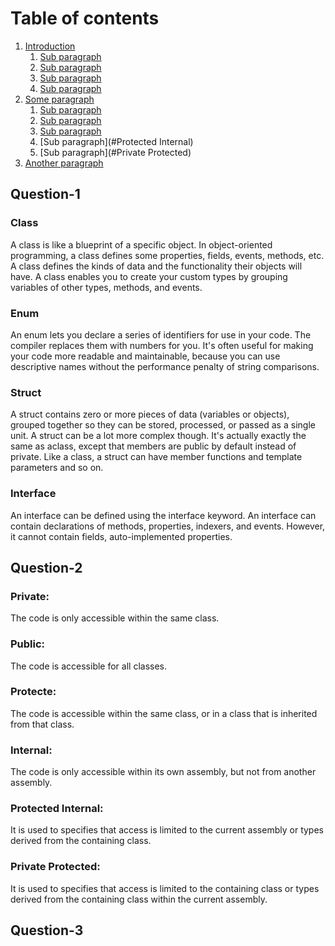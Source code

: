 # Table of contents
1. [Introduction](#Question-1)
 	1. [Sub paragraph](#Class)
 	2. [Sub paragraph](#Enum)
 	3. [Sub paragraph](#Struct)
 	4. [Sub paragraph](#Interface)
2. [Some paragraph](#Question-2)
    1. [Sub paragraph](#Private)
    2. [Sub paragraph](#Public)
    3. [Sub paragraph](#Protecte)
    4. [Sub paragraph](#Protected Internal)
    4. [Sub paragraph](#Private Protected)
3. [Another paragraph](#Question-3)

## Question-1

### Class
A class is like a blueprint of a specific object. In object-oriented programming, a class defines some properties, fields, events, methods, etc. 
A class defines the kinds of data and the functionality their objects will have. A class enables you to create your custom types by grouping 
variables of other types, methods, and events.

### Enum
An enum lets you declare a series of identifiers for use in your code. The compiler replaces them with numbers for you. It's often useful for 
making your code more readable and maintainable, because you can use descriptive names without the performance penalty of string comparisons. 


### Struct
A struct contains zero or more pieces of data (variables or objects), grouped together so they can be stored, processed, or passed as a single unit. 
A struct can be a lot more complex though. It's actually exactly the same as aclass, except that members are public by default instead of private. Like a
class, a struct can have member functions and template parameters and so on.

### Interface
An interface can be defined using the interface keyword. An interface can contain declarations of methods, properties, indexers, and events. However, 
it cannot contain fields, auto-implemented properties.

## Question-2

### Private:
The code is only accessible within the same class.
### Public:
The code is accessible for all classes.
### Protecte:
The code is accessible within the same class, or in a class that is inherited from that class.
### Internal:
The code is only accessible within its own assembly, but not from another assembly.
### Protected Internal:
It is used to specifies that access is limited to the current assembly or types derived from the containing class.
### Private Protected:
It is used to specifies that access is limited to the containing class or types derived from the containing class within the current assembly.

## Question-3


